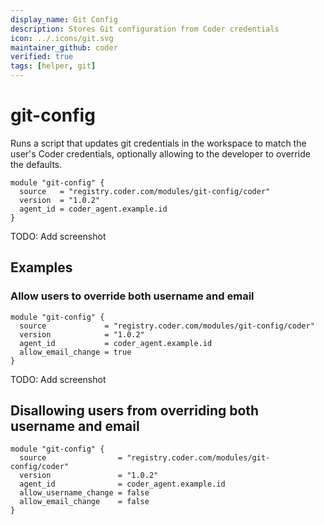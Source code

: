 ```yaml
---
display_name: Git Config
description: Stores Git configuration from Coder credentials
icon: ../.icons/git.svg
maintainer_github: coder
verified: true
tags: [helper, git]
---
```


# git-config

Runs a script that updates git credentials in the workspace to match the user's Coder credentials, optionally allowing to the developer to override the defaults.

```hcl
module "git-config" {
  source   = "registry.coder.com/modules/git-config/coder"
  version  = "1.0.2"
  agent_id = coder_agent.example.id
}
```

TODO: Add screenshot

## Examples

### Allow users to override both username and email

```hcl
module "git-config" {
  source             = "registry.coder.com/modules/git-config/coder"
  version            = "1.0.2"
  agent_id           = coder_agent.example.id
  allow_email_change = true
}
```

TODO: Add screenshot

## Disallowing users from overriding both username and email

```hcl
module "git-config" {
  source                = "registry.coder.com/modules/git-config/coder"
  version               = "1.0.2"
  agent_id              = coder_agent.example.id
  allow_username_change = false
  allow_email_change    = false
}
```
